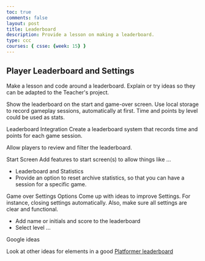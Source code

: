 ```yaml
---
toc: true
comments: false
layout: post
title: Leaderboard
description: Provide a lesson on making a leaderboard.
type: ccc
courses: { csse: {week: 15} }
---
```


## Player Leaderboard and Settings
Make a lesson and code around a leaderboard.  Explain or try ideas so they can be adapted to the Teacher's project. 

Show the leaderboard on the start and game-over screen. Use local storage to record gameplay sessions, automatically at first. Time and points by level could be used as stats.

Leaderboard Integration
Create a leaderboard system that records time and points for each game session.

Allow players to review and filter the leaderboard.

Start Screen
Add features to start screen(s) to allow things like …
- Leaderboard and Statistics
- Provide an option to reset archive statistics, so that you can have a session for a specific game.

Game over Settings Options
Come up with ideas to improve Settings.  For instance, closing settings automatically.  Also, make sure all settings are clear and functional.
- Add name or initials and score to the leaderboard
- Select level
...

Google ideas

Look at other ideas for elements in a good [Platformer leaderboard](https://www.google.com/search?q=platformer+leaderboard&oq=platformer+leaderboard&gs_lcrp=EgZjaHJvbWUyBggAEEUYOTIHCAEQIRigATIHCAIQIRigAdIBCDY2MDZqMGo3qAIAsAIA&sourceid=chrome&ie=UTF-8)
